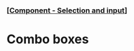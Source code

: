 ### [[Component - Selection and input](./human-interface-guidelines-markdown/Component/selection-and-input.md)]  
  
# **Combo boxes**  

